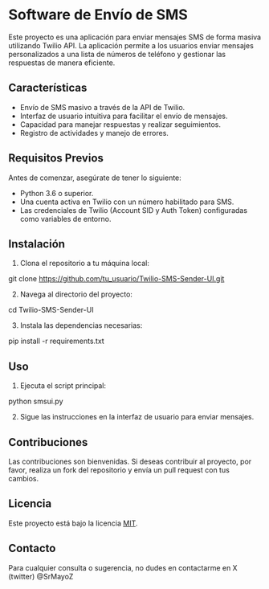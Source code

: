 # Software de Envío de SMS

Este proyecto es una aplicación para enviar mensajes SMS de forma masiva utilizando Twilio API. La aplicación permite a los usuarios enviar mensajes personalizados a una lista de números de teléfono y gestionar las respuestas de manera eficiente.

## Características

- Envío de SMS masivo a través de la API de Twilio.
- Interfaz de usuario intuitiva para facilitar el envío de mensajes.
- Capacidad para manejar respuestas y realizar seguimientos.
- Registro de actividades y manejo de errores.

## Requisitos Previos

Antes de comenzar, asegúrate de tener lo siguiente:

- Python 3.6 o superior.
- Una cuenta activa en Twilio con un número habilitado para SMS.
- Las credenciales de Twilio (Account SID y Auth Token) configuradas como variables de entorno.

## Instalación

1. Clona el repositorio a tu máquina local:

git clone https://github.com/tu_usuario/Twilio-SMS-Sender-UI.git

2. Navega al directorio del proyecto:

cd Twilio-SMS-Sender-UI

3. Instala las dependencias necesarias:

pip install -r requirements.txt


## Uso

1. Ejecuta el script principal:
   
python smsui.py

2. Sigue las instrucciones en la interfaz de usuario para enviar mensajes.

## Contribuciones

Las contribuciones son bienvenidas. Si deseas contribuir al proyecto, por favor, realiza un fork del repositorio y envía un pull request con tus cambios.

## Licencia

Este proyecto está bajo la licencia [MIT](LICENSE).

## Contacto

Para cualquier consulta o sugerencia, no dudes en contactarme en X (twitter) @SrMayoZ
